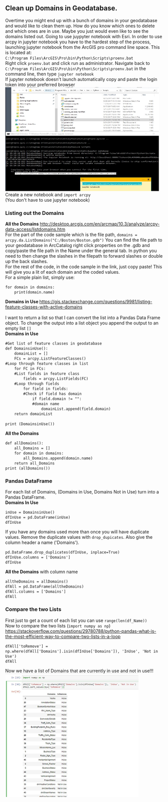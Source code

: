 ## Clean up Domains in Geodatabase.
Overtime you might end up with a bunch of domains in your geodatabase and would like to clean them up. How do you know which ones to delete and which ones are in use. Maybe you just would even like to see the domains listed out.
Going to use juypyter notebook with Esri. In order to use arcpy in jupyter notebook you have to the hardest step of the process, launching jupyter notebook from the ArcGIS pro command line space. This is located at: <br>
`C:\Program Files\ArcGIS\Pro\bin\Python\Scripts\proenv.bat` <br>
Right click `proenv.bat` and click run as administrator.
Navigate back to `C:\Program Files\ArcGIS\Pro\bin\Python\Scripts\proenv.bat` in the command line, then type `jupyter notebook` <br>
If jupyter notebook doesn't launch automatically copy and paste the login token into your preferred browser <br>
<img src="https://github.com/akell47/GIS/blob/master/GISImages/launchjupyterarcgis.JPG"
        width="490" height="330"/> <br>
Create a new notebook and `import arcpy` <br>
(You don't have to use jupyter notebook) <br>
### Listing out the Domains
<b> All the Domains </b> http://desktop.arcgis.com/en/arcmap/10.3/analyze/arcpy-data-access/listdomains.htm <br>
For the part of the code sample which is the file path, `domains = arcpy.da.ListDomains("C:/Boston/Boston.gdb")` You can find the file path to your geodatabase in ArcCatalog right click properties on the .gdb and copy/paste the file path in the Name under the general tab. In python you need to then change the slashes in the filepath to forward slashes or double up the back slashes. <br>
For the rest of the code, in the code sample in the link, just copy paste! This will give you a lit of each domain and the coded values. <br>
For a simple plain list, simply use:
```
for domain in domains:
    print(domain.name)
```

<b> Domains in Use </b> https://gis.stackexchange.com/questions/9981/listing-feature-classes-with-active-domains <br><br>
I want to return a list so that I can convert the list into a Pandas Data Frame object. To change the output into a list object you append the output to an empty list `[]` <br>
<b>Domains in Use</b>
```
#Get list of feature classes in geodatabase
def DomainsinUse():
    domainList = []
    FCs = arcpy.ListFeatureClasses()
#Loop through feature classes in list
    for FC in FCs:
    #List fields in feature class
        fields = arcpy.ListFields(FC)
    #Loop through fields
        for field in fields:
        #Check if field has domain
            if field.domain != "":
            #domain name
                domainList.append(field.domain)
    return domainList

print (DomainsinUse())
```
<b> All the Domains </b>
```
def allDomains():
    all_Domains = []
    for domain in domains:
        all_Domains.append(domain.name)
    return all_Domains
print (allDomains())
```
### Pandas DataFrame
For each list of Domains, (Domains in Use, Domains Not in Use) turn into a Pandas DataFrame. <br>
<b>Domains In Use</b>
```
inUse = DomainsinUse()
dfInUse = pd.DataFrame(inUse)
dfInUse
```
If you have any domains used more than once you will have duplicate values. Remove the duplicate values with `drop_dupicates`. Also give the column header a name ('Domains').
```
pd.DataFrame.drop_duplicates(dfInUse, inplace=True)
dfInUse.columns = ['Domains']
dfInUse
```
<b>All the Domains</b> with column name
```
alltheDomains = allDomains()
dfAll = pd.DataFrame(alltheDomains)
dfAll.columns = ['Domains']
dfAll
```
### Compare the two Lists
First just to get a count of each list you can use `range(len(df_Name))` <br>
Now to compare the two lists (`import numpy as np`) https://stackoverflow.com/questions/29780788/python-pandas-what-is-the-most-efficient-way-to-compare-two-lists-in-a-loop <br>
```
dfAll['toRemove'] = np.where(dfAll['Domains'].isin(dfInUse['Domains']), 'InUse', 'Not in Use')
dfAll
```
Now we have a list of Domains that are currently in use and not in use!!! <br>
<img src="https://github.com/akell47/GIS/blob/master/GISImages/DomainUseList.JPG"
        width="425" height="393"/> <br>
